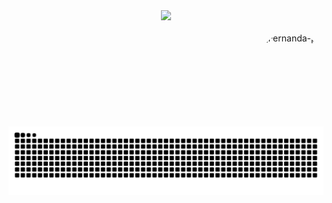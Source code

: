<div align="center">
  <a href="https://github.com/fernandadiasm">
  <img height="180em" src="https://github-readme-stats.vercel.app/api?username=fernandadiasm&show_icons=true&theme=dracula&include_all_commits=true&count_private=true"/>
</div>

<div style="display: inline_block"><br>
  <img align="right" alt="Fernanda-pic" height="150" style="border-radius:50px;" src="link">
</div>
  

![Snake animation](https://github.com/fernandadiasm/fernandadiasm/blob/output/github-contribution-grid-snake.svg)
 
